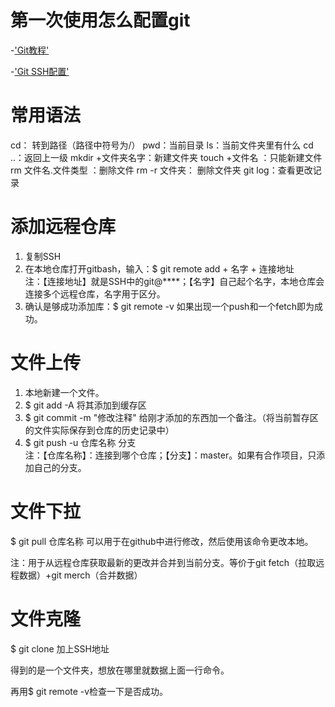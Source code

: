 # 第一次使用怎么配置git

-['Git教程'](https://blog.csdn.net/qq_36667170/article/details/79085301)

-['Git SSH配置'](https://blog.csdn.net/qq_36667170/article/details/79094257)

# 常用语法

cd： 转到路径（路径中符号为/）
pwd：当前目录
ls：当前文件夹里有什么
cd ..：返回上一级
mkdir +文件夹名字：新建文件夹
touch +文件名 ：只能新建文件
rm 文件名.文件类型 ：删除文件
rm -r 文件夹： 删除文件夹
git log：查看更改记录

# 添加远程仓库
1. 复制SSH
2. 在本地仓库打开gitbash，输入：$ git remote add + 名字 + 连接地址  
注：【连接地址】就是SSH中的git@****；【名字】自己起个名字，本地仓库会连接多个远程仓库，名字用于区分。
3. 确认是够成功添加库：$ git remote -v
如果出现一个push和一个fetch即为成功。

# 文件上传
1. 本地新建一个文件。
2. $ git add -A 将其添加到缓存区
3. $ git commit -m "修改注释" 给刚才添加的东西加一个备注。（将当前暂存区的文件实际保存到仓库的历史记录中）
4. $ git push -u 仓库名称 分支  
注：【仓库名称】：连接到哪个仓库；【分支】：master。如果有合作项目，只添加自己的分支。

# 文件下拉
$ git pull 仓库名称  可以用于在github中进行修改，然后使用该命令更改本地。

注：用于从远程仓库获取最新的更改并合并到当前分支。等价于git fetch（拉取远程数据）+git merch（合并数据） 

# 文件克隆
$ git clone 加上SSH地址

得到的是一个文件夹，想放在哪里就数据上面一行命令。

再用$ git remote -v检查一下是否成功。
